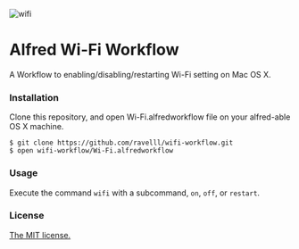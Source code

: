![wifi](https://cloud.githubusercontent.com/assets/2294362/16220215/4f687330-37c6-11e6-9d1e-081bbe2c7c6a.png)

# Alfred Wi-Fi Workflow
A Workflow to enabling/disabling/restarting Wi-Fi setting on Mac OS X.

### Installation
Clone this repository, and open Wi-Fi.alfredworkflow file on your alfred-able OS X machine.

```
$ git clone https://github.com/ravelll/wifi-workflow.git
$ open wifi-workflow/Wi-Fi.alfredworkflow
```

### Usage
Execute the command `wifi` with a subcommand, `on`, `off`, or `restart`.

### License
[The MIT license.](https://github.com/ravelll/wifi-workflow/blob/master/LICENSE.md)
